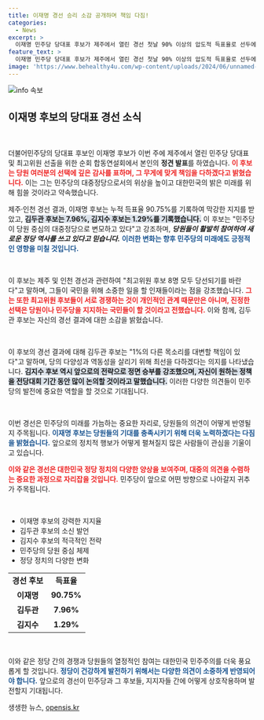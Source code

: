 ```yaml
---
title: 이재명 경선 승리 소감 공개하며 책임 다짐!
categories:
  - News
excerpt: >
  이재명 민주당 당대표 후보가 제주에서 열린 경선 첫날 90% 이상의 압도적 득표율로 선두에 나섰다. 그는 당원들의 선택에 감사하며 민주당의 대중정당으로의 변모를 다짐했다. 
feature_text: >
  이재명 민주당 당대표 후보가 제주에서 열린 경선 첫날 90% 이상의 압도적 득표율로 선두에 나섰다. 그는 당원들의 선택에 감사하며 민주당의 대중정당으로의 변모를 다짐했다. 
image: 'https://www.behealthy4u.com/wp-content/uploads/2024/06/unnamed-file.png'
---
```


<p><img src="https://www.behealthy4u.com/wp-content/uploads/2024/06/unnamed-file.png" alt="info 속보" /></p>

<h2 data-ke-size="size26">이재명 후보의 당대표 경선 소식</h2>

<p data-ke-size="size16">&nbsp;</p>

<p>더불어민주당의 당대표 후보인 이재명 후보가 이번 주에 제주에서 열린 민주당 당대표 및 최고위원 선출을 위한 순회 합동연설회에서 본인의 <strong>정견 발표</strong>를 하였습니다. <b><span style="color: #ee2323;">이 후보는 당원 여러분의 선택에 깊은 감사를 표하며, 그 무게에 맞게 책임을 다하겠다고 밝혔습니다.</span></b> 이는 그는 민주당의 대중정당으로서의 위상을 높이고 대한민국의 밝은 미래를 위해 힘쓸 것이라고 약속했습니다. </p>

<p>제주·인천 경선 결과, 이재명 후보는 누적 득표율 90.75%를 기록하여 막강한 지지를 받았고, <b><span style="background-color: #21538527;">김두관 후보는 7.96%, 김지수 후보는 1.29%를 기록했습니다.</span></b> 이 후보는 "민주당이 당원 중심의 대중정당으로 변모하고 있다"고 강조하며, <strong><em>당원들이 활발히 참여하여 새로운 정당 역사를 쓰고 있다고 믿습니다.</em></strong> <b><span style="color: #1a5490;">이러한 변화는 향후 민주당의 미래에도 긍정적인 영향을 미칠 것입니다.</span></b></p>

<p data-ke-size="size16">&nbsp;</p>

<p>이 후보는 제주 및 인천 경선과 관련하여 "최고위원 후보 8명 모두 당선되기를 바란다"고 말하며, 그들이 국민을 위해 소중한 일을 할 인재들이라는 점을 강조했습니다. <b><span style="color: #ee2323;">그는 또한 최고위원 후보들이 서로 경쟁하는 것이 개인적인 관계 때문만은 아니며, 진정한 선택은 당원이나 민주당을 지지하는 국민들이 할 것이라고 전했습니다.</span></b> 이와 함께, 김두관 후보는 자신의 경선 결과에 대한 소감을 밝혔습니다.</p>

<p data-ke-size="size16">&nbsp;</p>

<p>이 후보의 경선 결과에 대해 김두관 후보는 "1%의 다른 목소리를 대변할 책임이 있다"고 말하며, 당의 다양성과 역동성을 살리기 위해 최선을 다하겠다는 의지를 나타냈습니다. <b><span style="background-color: #21538527;">김지수 후보 역시 앞으로의 전략으로 정면 승부를 강조했으며, 자신이 원하는 정책을 전당대회 기간 동안 많이 논의할 것이라고 말했습니다.</span></b> 이러한 다양한 의견들이 민주당의 발전에 중요한 역할을 할 것으로 기대됩니다.</p>

<p data-ke-size="size16">&nbsp;</p>

<p>이번 경선은 민주당의 미래를 가늠하는 중요한 자리로, 당원들의 의견이 어떻게 반영될지 주목됩니다. <b><span style="color: #1a5490;">이재명 후보는 당원들의 기대를 충족시키기 위해 더욱 노력하겠다는 다짐을 밝혔습니다.</span></b> 앞으로의 정치적 행보가 어떻게 펼쳐질지 많은 사람들이 관심을 기울이고 있습니다. </p>

<p><b><span style="color: #ee2323;">이와 같은 경선은 대한민국 정당 정치의 다양한 양상을 보여주며, 대중의 의견을 수렴하는 중요한 과정으로 자리잡을 것입니다.</span></b> 민주당이 앞으로 어떤 방향으로 나아갈지 귀추가 주목됩니다. </p>

<p data-ke-size="size16">&nbsp;</p>

<ul>
    <li>이재명 후보의 강력한 지지율</li>
    <li>김두관 후보의 소신 발언</li>
    <li>김지수 후보의 적극적인 전략</li>
    <li>민주당의 당원 중심 체제</li>
    <li>정당 정치의 다양한 변화</li>
</ul>

<table>
    <tr>
        <td style="text-align: center; height: 17px;"><b>경선 후보</b></td>
        <td style="text-align: center; height: 17px;"><b>득표율</b></td>
    </tr>
    <tr>
        <td style="text-align: center; height: 17px;"><b>이재명</b></td>
        <td style="text-align: center; height: 17px;"><b>90.75%</b></td>
    </tr>
    <tr>
        <td style="text-align: center; height: 17px;"><b>김두관</b></td>
        <td style="text-align: center; height: 17px;"><b>7.96%</b></td>
    </tr>
    <tr>
        <td style="text-align: center; height: 17px;"><b>김지수</b></td>
        <td style="text-align: center; height: 17px;"><b>1.29%</b></td>
    </tr>
</table>

<p data-ke-size="size16">&nbsp;</p>

<p>이와 같은 정당 간의 경쟁과 당원들의 열정적인 참여는 대한민국 민주주의를 더욱 풍요롭게 할 것입니다. <b><span style="color: #1a5490;">정당이 건강하게 발전하기 위해서는 다양한 의견이 소중하게 반영되어야 합니다.</span></b> 앞으로의 경선이 민주당과 그 후보들, 지지자들 간에 어떻게 상호작용하며 발전할지 기대됩니다.</p>
생생한 뉴스, <a href="https://opensis.kr" rel="dofollow">opensis.kr</a>


